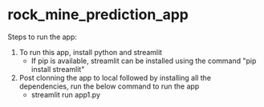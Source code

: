 # rock_mine_prediction_app

Steps to run the app:
1. To run this app, install python and streamlit
	- If pip is available, streamlit can be installed using the command "pip install streamlit"
2. Post clonning the app to local followed by installing all the dependencies, run the below command to run the app
	- streamlit run app1.py

